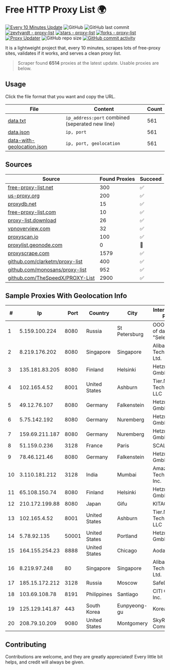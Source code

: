 
# Free HTTP Proxy List 🌍

[![Every 10 Minutes Update](https://github.com/mertguvencli/http-proxy-list/actions/workflows/main.yml/badge.svg?branch=main)](https://github.com/mertguvencli/http-proxy-list/actions/workflows/main.yml)
![GitHub](https://img.shields.io/github/license/mertguvencli/http-proxy-list)
![GitHub last commit](https://img.shields.io/github/last-commit/mertguvencli/http-proxy-list)
[![zevtyardt - proxy-list](https://img.shields.io/static/v1?label=zevtyardt&message=proxy-list&color=blue&logo=github)](https://github.com/zevtyardt/proxy-list "Go to GitHub repo")
[![stars - proxy-list](https://img.shields.io/github/stars/zevtyardt/proxy-list?style=social)](https://github.com/zevtyardt/proxy-list)
[![forks - proxy-list](https://img.shields.io/github/forks/zevtyardt/proxy-list?style=social)](https://github.com/zevtyardt/proxy-list)
[![Proxy Updater](https://github.com/zevtyardt/proxy-list/workflows/Proxy%20Updater/badge.svg)](https://github.com/zevtyardt/proxy-list/actions?query=workflow:"Proxy+Updater")
![GitHub repo size](https://img.shields.io/github/repo-size/zevtyardt/proxy-list)
[![GitHub commit activity](https://img.shields.io/github/commit-activity/m/zevtyardt/proxy-list?logo=commits)](https://github.com/zevtyardt/proxy-list/commits/main)

It is a lightweight project that, every 10 minutes, scrapes lots of free-proxy sites, validates if it works, and serves a clean proxy list.

> Scraper found **6514** proxies at the latest update. Usable proxies are below.

## Usage

Click the file format that you want and copy the URL.

|File|Content|Count|
|----|-------|-----|
|[data.txt](https://raw.githubusercontent.com/mertguvencli/http-proxy-list/main/proxy-list/data.txt)|`ip_address:port` combined (seperated new line)|561|
|[data.json](https://raw.githubusercontent.com/mertguvencli/http-proxy-list/main/proxy-list/data.json)|`ip, port`|561|
|[data-with-geolocation.json](https://raw.githubusercontent.com/mertguvencli/http-proxy-list/main/proxy-list/data-with-geolocation.json)|`ip, port, geolocation`|561|

## Sources

|Source|Found Proxies|Succeed|
|------|-------------|-------|
|[free-proxy-list.net](https://free-proxy-list.net)|300|✅|
|[us-proxy.org](https://www.us-proxy.org)|200|✅|
|[proxydb.net](http://proxydb.net)|15|✅|
|[free-proxy-list.com](https://free-proxy-list.com/?page=&port=&type%5B%5D=http&type%5B%5D=https&up_time=0&search=Search)|10|✅|
|[proxy-list.download](https://www.proxy-list.download/HTTP)|26|✅|
|[vpnoverview.com](https://vpnoverview.com/privacy/anonymous-browsing/free-proxy-servers)|32|✅|
|[proxyscan.io](https://www.proxyscan.io)|100|✅|
|[proxylist.geonode.com](https://proxylist.geonode.com/api/proxy-list?limit=300&page=1&sort_by=lastChecked&sort_type=desc&protocols=http,https)|0|🚫|
|[proxyscrape.com](https://api.proxyscrape.com/v2/?request=displayproxies&protocol=http&timeout=10000&country=all&ssl=all&anonymity=all)|1579|✅|
|[github.com/clarketm/proxy-list](https://raw.githubusercontent.com/clarketm/proxy-list/master/proxy-list-raw.txt)|400|✅|
|[github.com/monosans/proxy-list](https://raw.githubusercontent.com/monosans/proxy-list/main/proxies/http.txt)|952|✅|
|[github.com/TheSpeedX/PROXY-List](https://raw.githubusercontent.com/TheSpeedX/PROXY-List/master/http.txt)|2900|✅|


## Sample Proxies With Geolocation Info

|#|Ip|Port|Country|City|Internet Service Provider|
|-|--|----|-------|----|-------------------------|
|1|5.159.100.224|8080|Russia|St Petersburg|OOO "Network of data-centers "Selectel"|
|2|8.219.176.202|8080|Singapore|Singapore|Alibaba (US) Technology Co., Ltd.|
|3|135.181.83.205|8080|Finland|Helsinki|Hetzner Online GmbH|
|4|102.165.4.52|8001|United States|Ashburn|Tier.Net Technologies LLC|
|5|49.12.76.107|8080|Germany|Falkenstein|Hetzner Online GmbH|
|6|5.75.142.192|8080|Germany|Nuremberg|Hetzner Online GmbH|
|7|159.69.211.187|8080|Germany|Nuremberg|Hetzner Online GmbH|
|8|51.159.0.236|3128|France|Paris|SCALEWAY|
|9|78.46.121.46|8080|Germany|Falkenstein|Hetzner Online GmbH|
|10|3.110.181.212|3128|India|Mumbai|Amazon Technologies Inc.|
|11|65.108.150.74|8080|Finland|Helsinki|Hetzner Online GmbH|
|12|210.172.199.88|8080|Japan|Gifu|KITAGATA|
|13|102.165.4.52|8001|United States|Ashburn|Tier.Net Technologies LLC|
|14|5.78.92.135|50001|United States|Portland|Hetzner Online GmbH|
|15|164.155.254.23|8888|United States|Chicago|Aodao Inc|
|16|8.219.97.248|80|Singapore|Singapore|Alibaba (US) Technology Co., Ltd.|
|17|185.15.172.212|3128|Russia|Moscow|SafeData LLC|
|18|103.69.108.78|8191|Philippines|Santiago|CITI Cableworld Inc.|
|19|125.129.141.87|443|South Korea|Eunpyeong-gu|Korea Telecom|
|20|208.79.10.209|9080|United States|Montgomery|SkyRider Communications|



## Contributing

Contributions are welcome, and they are greatly appreciated! Every
little bit helps, and credit will always be given.


